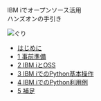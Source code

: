 <!-- docs/_sidebar.md -->

IBM iでオープンソース活用<br>ハンズオンの手引き

![ぐり](/files/guri.jfif")

* [はじめに](/)
* [1 事前準備](/1_事前準備.md)
* [2 IBM iとOSS](/2_IBM_iとOSS.md)
* [3 IBM iでのPython基本操作](/3_IBM_iでのPython基本操作.md)
* [4 IBM iでのPython利用例](/4_IBM_iでのPython利用例.md)
* [5 補足](/5_補足.md)
